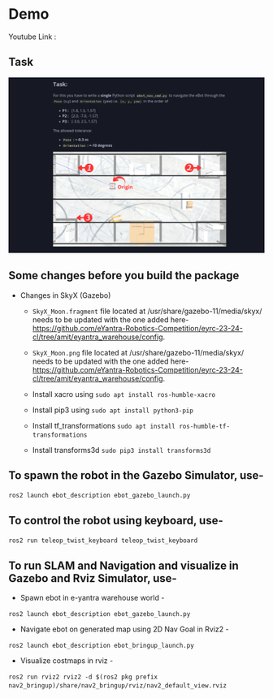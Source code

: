 # Demo

Youtube Link : 

## Task

![](task.png)






## Some changes before you build the package
* Changes in SkyX (Gazebo)
  *  `SkyX_Moon.fragment` file located at /usr/share/gazebo-11/media/skyx/ needs to be updated with the one added here- https://github.com/eYantra-Robotics-Competition/eyrc-23-24-cl/tree/amit/eyantra_warehouse/config.
  *  `SkyX_Moon.png` file located at /usr/share/gazebo-11/media/skyx/ needs to be updated with the one added here- https://github.com/eYantra-Robotics-Competition/eyrc-23-24-cl/tree/amit/eyantra_warehouse/config.

  * Install xacro using `sudo apt install ros-humble-xacro`

  * Install pip3 using `sudo apt install python3-pip`

  * Install tf_transformations `sudo apt install ros-humble-tf-transformations`

  * Install transforms3d `sudo pip3 install transforms3d`

## To spawn the robot in the Gazebo Simulator, use-
`ros2 launch ebot_description ebot_gazebo_launch.py`

## To control the robot using keyboard, use-
`ros2 run teleop_twist_keyboard teleop_twist_keyboard`

## To run SLAM and Navigation and visualize in Gazebo and Rviz Simulator, use-
- Spawn ebot in e-yantra warehouse world - 

`ros2 launch ebot_description ebot_gazebo_launch.py`

- Navigate ebot on generated map using 2D Nav Goal in Rviz2 -

`ros2 launch ebot_description ebot_bringup_launch.py `

- Visualize costmaps in rviz -

`ros2 run rviz2 rviz2 -d $(ros2 pkg prefix nav2_bringup)/share/nav2_bringup/rviz/nav2_default_view.rviz`





